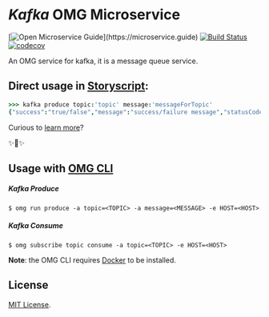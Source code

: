 # _Kafka_ OMG Microservice

[![Open Microservice Guide](https://img.shields.io/badge/OMG%20Enabled-👍-green.svg?)](https://microservice.guide)
[![Build Status](https://travis-ci.com/heaptracetechnology/microservice-kafka.svg?branch=master)](https://travis-ci.com/heaptracetechnology/microservice-kafka)
[![codecov](https://codecov.io/gh/heaptracetechnology/microservice-kafka/branch/master/graph/badge.svg)](https://codecov.io/gh/heaptracetechnology/microservice-kafka)

An OMG service for kafka, it is a message queue service.

## Direct usage in [Storyscript](https://storyscript.io/):

```coffee
>>> kafka produce topic:'topic' message:'messageForTopic'
{"success":"true/false","message":"success/failure message","statusCode":"HTTPstatusCode"}
```

Curious to [learn more](https://docs.storyscript.io/)?

✨🍰✨

## Usage with [OMG CLI](https://www.npmjs.com/package/omg)
##### Kafka Produce
```shell
$ omg run produce -a topic=<TOPIC> -a message=<MESSAGE> -e HOST=<HOST>
```
##### Kafka Consume
```shell
$ omg subscribe topic consume -a topic=<TOPIC> -e HOST=<HOST>
```

**Note**: the OMG CLI requires [Docker](https://docs.docker.com/install/) to be installed.

## License
[MIT License](https://github.com/omg-services/kafka/blob/master/LICENSE).
